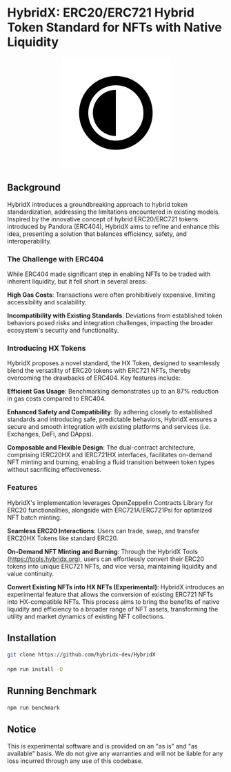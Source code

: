# HybridX: ERC20/ERC721 Hybrid Token Standard for NFTs with Native Liquidity

<p align="center">
  <img width="256" height="256" src="./assets/android-chrome-512x512.png">
</p>

## Background
HybridX introduces a groundbreaking approach to hybrid token standardization, addressing the limitations encountered in existing models. Inspired by the innovative concept of hybrid ERC20/ERC721 tokens introduced by Pandora (ERC404), HybridX aims to refine and enhance this idea, presenting a solution that balances efficiency, safety, and interoperability.

### The Challenge with ERC404
While ERC404 made significant step in enabling NFTs to be traded with inherent liquidity, but it fell short in several areas:

**High Gas Costs**: Transactions were often prohibitively expensive, limiting accessibility and scalability.

**Incompatibility with Existing Standards**: Deviations from established token behaviors posed risks and integration challenges, impacting the broader ecosystem's security and functionality.

### Introducing HX Tokens
HybridX proposes a novel standard, the HX Token, designed to seamlessly blend the versatility of ERC20 tokens with ERC721 NFTs, thereby overcoming the drawbacks of ERC404. Key features include:

**Efficient Gas Usage**: Benchmarking demonstrates up to an 87% reduction in gas costs compared to ERC404.

**Enhanced Safety and Compatibility**: By adhering closely to established standards and introducing safe, predictable behaviors, HybridX ensures a secure and smooth integration with existing platforms and services (i.e. Exchanges, DeFi, and DApps).

**Composable and Flexible Design**: The dual-contract architecture, comprising IERC20HX and IERC721HX interfaces, facilitates on-demand NFT minting and burning, enabling a fluid transition between token types without sacrificing effectiveness.

### Features
HybridX's implementation leverages OpenZeppelin Contracts Library for ERC20 functionalities, alongside with ERC721A/ERC721Psi for optimized NFT batch minting.

**Seamless ERC20 Interactions**: Users can trade, swap, and transfer ERC20HX Tokens like standard ERC20.

**On-Demand NFT Minting and Burning**: Through the HybridX Tools (https://tools.hybridx.org), users can effortlessly convert their ERC20 tokens into unique ERC721 NFTs, and vice versa, maintaining liquidity and value continuity.

**Convert Existing NFTs into HX NFTs (Experimental)**: HybridX introduces an experimental feature that allows the conversion of existing ERC721 NFTs into HX-compatible NFTs. This process aims to bring the benefits of native liquidity and efficiency to a broader range of NFT assets, transforming the utility and market dynamics of existing NFT collections.

## Installation
```sh
git clone https://github.com/hybridx-dev/HybridX

npm run install -D
```

## Running Benchmark
```sh
npm run benchmark
```

## Notice
This is experimental software and is provided on an "as is" and "as available" basis. We do not give any warranties and will not be liable for any loss incurred through any use of this codebase.
